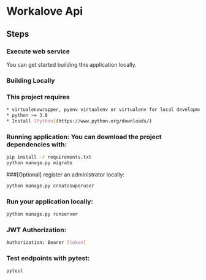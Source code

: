 # Workalove Api

## Steps

### Execute web service
You can get started building this application locally.

### Building Locally


### This project requires
```bash
* virtualenvwrapper, pyenv virtualenv or virtualenv for local development
* python >= 3.8
* Install [Python](https://www.python.org/downloads/)
```
### Running application: You can download the project dependencies with:

```bash
pip install -r requirements.txt
python manage.py migrate
```

###[Optional] 
register an administrator locally:
```bash
python manage.py createsuperuser
```
### Run your application locally:
```bash
python manage.py runserver
```

### JWT Authorization:
```bash
Authorization: Bearer [token]
```



### Test endpoints with pytest:
```bash
pytest
```
